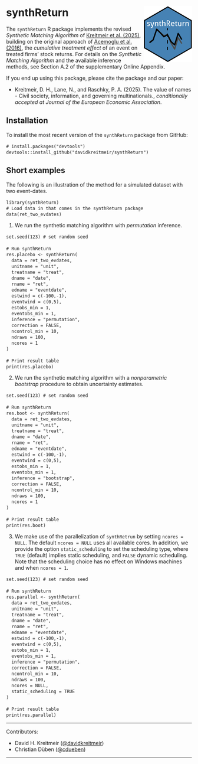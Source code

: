 # synthReturn <img src="inst/figures/synthReturn.png" align="right" alt="" width="130" />

The `synthReturn` R package implements the revised *Synthetic Matching Algorithm* of [Kreitmeir et al. (2025)](https://papers.ssrn.com/sol3/papers.cfm?abstract_id=3751162), building on the original approach of [Acemoglu et al. (2016)](https://www.sciencedirect.com/science/article/abs/pii/S0304405X16300605), the *cumulative treatment effect* of an event on treated firms’ stock returns. For details on the *Synthetic Matching Algorithm* and the available inference methods, see Section A.2 of the supplementary Online Appendix.

If you end up using this package, please cite the package and our paper:

* Kreitmeir, D. H., Lane, N., and Raschky, P. A. (2025). The value of names - Civil society, information, and governing multinationals., *conditionally accepted at Journal of the European Economic Association*.


## Installation

To install the most recent version of the `synthReturn` package from GitHub:
```
# install.packages("devtools")
devtools::install_github("davidkreitmeir/synthReturn")
```

## Short examples

The following is an illustration of the method for a simulated dataset with two event-dates.

```
library(synthReturn)
# Load data in that comes in the synthReturn package
data(ret_two_evdates)
```

1. We run the synthetic matching algorithm with *permutation* inference.

```
set.seed(123) # set random seed

# Run synthReturn
res.placebo <- synthReturn(
  data = ret_two_evdates,
  unitname = "unit",
  treatname = "treat",
  dname = "date",
  rname = "ret",
  edname = "eventdate",
  estwind = c(-100,-1),
  eventwind = c(0,5),
  estobs_min = 1,
  eventobs_min = 1,
  inference = "permutation",
  correction = FALSE,
  ncontrol_min = 10,
  ndraws = 100,
  ncores = 1
)

# Print result table
print(res.placebo)
```

2. We run the synthetic matching algorithm with a *nonparametric bootstrap* procedure to obtain uncertainty estimates.

```
set.seed(123) # set random seed

# Run synthReturn
res.boot <- synthReturn(
  data = ret_two_evdates,
  unitname = "unit",
  treatname = "treat",
  dname = "date",
  rname = "ret",
  edname = "eventdate",
  estwind = c(-100,-1),
  eventwind = c(0,5),
  estobs_min = 1,
  eventobs_min = 1,
  inference = "bootstrap",
  correction = FALSE,
  ncontrol_min = 10,
  ndraws = 100,
  ncores = 1
)

# Print result table
print(res.boot)
```

3. We make use of the parallelization of `synthRetrun` by setting `ncores = NULL`. The default `ncores = NULL` uses all available cores. In addition, we provide the option `static_scheduling` to set the scheduling type, where `TRUE` (default) implies static scheduling, and `FALSE` dynamic scheduling. Note that the scheduling choice has no effect on Windows machines and when `ncores = 1`.

```
set.seed(123) # set random seed

# Run synthReturn
res.parallel <- synthReturn(
  data = ret_two_evdates,
  unitname = "unit",
  treatname = "treat",
  dname = "date",
  rname = "ret",
  edname = "eventdate",
  estwind = c(-100,-1),
  eventwind = c(0,5),
  estobs_min = 1,
  eventobs_min = 1,
  inference = "permutation",
  correction = FALSE,
  ncontrol_min = 10,
  ndraws = 100,
  ncores = NULL,
  static_scheduling = TRUE
)

# Print result table
print(res.parallel)
```

---
Contributors:
  - David H. Kreitmeir ([@davidkreitmeir](https://github.com/davidkreitmeir))
  - Christian Düben ([@cdueben](https://github.com/cdueben))
---

<!--- ## Empirical Framework

A synthetic match for each company $i$ in the treatment group is found by solving the following optimization problem:
```math
  \underset{\{ w_{j}^{i}\}_{j \in \text{Control group}}}{\arg\min} \underset{t \in \text{Estimation Window}}{\sum \left[ R_{it} - \underset{j \in \text{Control group}}{\sum w_{j}^{i}R_{jt}} \right]^{2}} \quad
  \text{s.t.} \quad  \underset{j \in \text{Control group}}{ \sum w_{j}^{i} = 1}
  \quad \text{and} \quad w_{j}^{i} \geq 0
```
where $R_{it}$ and $R_{jt}$ is the daily return on date $t$ for the treatment, respectively control company and $\{w_{j}^{i*}\}$ is the weight for control firm $j$ in the optimal weighting for firm $i$.

The optimization problem above boils down to a *quadratic programming problem*, as the objective function is quadratic and the two constraints are linear. I.e. the problem can be written as:
```math
       \underset{\mathbf{w} \in \mathbb{R}^{J}}{\arg\min} f \left( \mathbf{w} \right) = \frac{1}{2} \mathbf{w}^\intercal  \mathbf{D} \mathbf{w} - \mathbf{w}^\intercal \mathbf{b} \quad
    \text{s.t.} \quad
    \mathbf{A}_{1}\mathbf{w} = 1 \quad \text{and} \quad
    \mathbf{A}_{2}\mathbf{w} \leq \mathbf{0}
```
where $\mathbf{w} \in \mathbb{R}^{J}$ is a vector containing the optimal weights for each of the $j = 1,...,J$ companies; $\mathbf{D} = \in \mathbb{R}^{J \times J}$ is symmetric and equal to $\mathbf{R}^\intercal \times \mathbf{R}$ with matrix $\mathbf{R} \in \mathbb{R}^{T \times J}$ containing the returns during the *estimation window* of length $T$ for all control companies $J$; $b \in \mathbb{R}^{J}$ and equal to $\mathbf{R}^\intercal \times \mathbf{r}$ with $\mathbf{r} \in \mathbb{R}^{T}$ comprising the returns of the *treated* firm over the *estimation window*; $A_{1} \in \mathbb{R}^{T \times J}$ and $A_{2} \in \mathbb{R}^{J \times J}$ are identity matrices and $\mathbf{0} \in \mathbb{R}^{J}$ a vector of zeros.

Reformulating the optimization problem allows the use the dual method of Goldfarb and Idnani ([1982](https://link.springer.com/chapter/10.1007/BFb0092976), [1983](https://link.springer.com/article/10.1007/BF02591962)) for solving *quadratic programming problem* implemented in `quadprog::solve.QP`.

After finding the optimal weights $w_{j}^{i*}$, the abnormal return of the treated firm $i$ is given by the difference between its return $R_{it}$ and the return for the synthetic firm $w_{j}^{i*}R_{jt}$:
```math
  \widehat{AR}_{it} = R_{it} - \underset{j \in \text{Control group}}{\sum w_{j}^{i*}R_{jt}}
```

The cumulative abnormal return for the period $0$ to $k$ is adjusted for the "goodness" of the synthetic match for all firms in the treatment group:
```math
    \widehat{\phi}\left(0,k\right) = \frac{\underset{i \in \text{Treatment group}}{\sum \frac{\sum_{\tau_{1}=0}^{\tau_{2}} \widehat{AR}_{it}}{\widehat{\sigma_{i}}}}}{\underset{i \in \text{Treatment group}}{\sum \frac{1}{\widehat{\sigma_{i}}}}} \quad
    \text{where} \quad  \widehat{\sigma_{i}} = \sqrt{\frac{\underset{t \in \text{Estimation Window}}{\sum \left(\widehat{AR}_{it}\right)^{2}}}{T}},
```
where $\widehat{\phi}\left(0,k\right)$ is the cumulative effect over the period $\tau_{1}=0$ to $\tau_{2}$ in the *event window*. The treatment effect is, hence, a weighted average of each event-firm specific effect, with greater weight given to the estimated effects for which the synthetic firm tracks the return of the treated company more closely during the *estimation window*.

To draw inference, confidence intervals are constructed by randomly drawing *placebo* treatment groups, as suggested by [Acemoglu et al. (2016)](https://www.sciencedirect.com/science/article/abs/pii/S0304405X16300605). To accommodate multiple event dates `synthRetrun` draws $K \times E$ *placebo* treatment groups of size $N$, where $K$ is the number of random draws at each event date $e$, with the number of (unique) event dates equaling $E$. The cumulative abnormal return effect is significant at the 10\%, 5\%, or 1\% level if the actual estimated treatment effect $\widehat{\phi}$ lies outside of the interval that contains the $\left[5,95\right]$, $\left[2.5,97.5\right]$, or $\left[0.5,99.5\right]$ percentiles of the *placebo* treatment effects $\widehat{\phi}_{\text{placebo}}$.

---->
